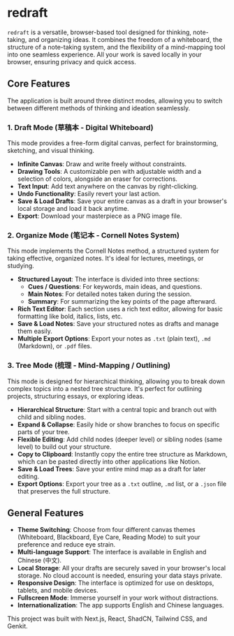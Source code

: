 # redraft

`redraft` is a versatile, browser-based tool designed for thinking, note-taking, and organizing ideas. It combines the freedom of a whiteboard, the structure of a note-taking system, and the flexibility of a mind-mapping tool into one seamless experience. All your work is saved locally in your browser, ensuring privacy and quick access.

## Core Features

The application is built around three distinct modes, allowing you to switch between different methods of thinking and ideation seamlessly.

### 1. Draft Mode (草稿本 - Digital Whiteboard)

This mode provides a free-form digital canvas, perfect for brainstorming, sketching, and visual thinking.

- **Infinite Canvas**: Draw and write freely without constraints.
- **Drawing Tools**: A customizable pen with adjustable width and a selection of colors, alongside an eraser for corrections.
- **Text Input**: Add text anywhere on the canvas by right-clicking.
- **Undo Functionality**: Easily revert your last action.
- **Save & Load Drafts**: Save your entire canvas as a draft in your browser's local storage and load it back anytime.
- **Export**: Download your masterpiece as a PNG image file.

### 2. Organize Mode (笔记本 - Cornell Notes System)

This mode implements the Cornell Notes method, a structured system for taking effective, organized notes. It's ideal for lectures, meetings, or studying.

- **Structured Layout**: The interface is divided into three sections:
    - **Cues / Questions**: For keywords, main ideas, and questions.
    - **Main Notes**: For detailed notes taken during the session.
    - **Summary**: For summarizing the key points of the page afterward.
- **Rich Text Editor**: Each section uses a rich text editor, allowing for basic formatting like bold, italics, lists, etc.
- **Save & Load Notes**: Save your structured notes as drafts and manage them easily.
- **Multiple Export Options**: Export your notes as `.txt` (plain text), `.md` (Markdown), or `.pdf` files.

### 3. Tree Mode (梳理 - Mind-Mapping / Outlining)

This mode is designed for hierarchical thinking, allowing you to break down complex topics into a nested tree structure. It's perfect for outlining projects, structuring essays, or exploring ideas.

- **Hierarchical Structure**: Start with a central topic and branch out with child and sibling nodes.
- **Expand & Collapse**: Easily hide or show branches to focus on specific parts of your tree.
- **Flexible Editing**: Add child nodes (deeper level) or sibling nodes (same level) to build out your structure.
- **Copy to Clipboard**: Instantly copy the entire tree structure as Markdown, which can be pasted directly into other applications like Notion.
- **Save & Load Trees**: Save your entire mind map as a draft for later editing.
- **Export Options**: Export your tree as a `.txt` outline, `.md` list, or a `.json` file that preserves the full structure.

## General Features

- **Theme Switching**: Choose from four different canvas themes (Whiteboard, Blackboard, Eye Care, Reading Mode) to suit your preference and reduce eye strain.
- **Multi-language Support**: The interface is available in English and Chinese (中文).
- **Local Storage**: All your drafts are securely saved in your browser's local storage. No cloud account is needed, ensuring your data stays private.
- **Responsive Design**: The interface is optimized for use on desktops, tablets, and mobile devices.
- **Fullscreen Mode**: Immerse yourself in your work without distractions.
- **Internationalization**: The app supports English and Chinese languages.

This project was built with Next.js, React, ShadCN, Tailwind CSS, and Genkit.
